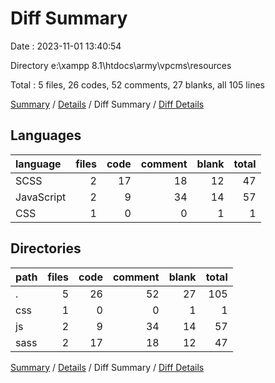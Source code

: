 # Diff Summary

Date : 2023-11-01 13:40:54

Directory e:\\xampp 8.1\\htdocs\\army\\vpcms\\resources

Total : 5 files,  26 codes, 52 comments, 27 blanks, all 105 lines

[Summary](results.md) / [Details](details.md) / Diff Summary / [Diff Details](diff-details.md)

## Languages
| language | files | code | comment | blank | total |
| :--- | ---: | ---: | ---: | ---: | ---: |
| SCSS | 2 | 17 | 18 | 12 | 47 |
| JavaScript | 2 | 9 | 34 | 14 | 57 |
| CSS | 1 | 0 | 0 | 1 | 1 |

## Directories
| path | files | code | comment | blank | total |
| :--- | ---: | ---: | ---: | ---: | ---: |
| . | 5 | 26 | 52 | 27 | 105 |
| css | 1 | 0 | 0 | 1 | 1 |
| js | 2 | 9 | 34 | 14 | 57 |
| sass | 2 | 17 | 18 | 12 | 47 |

[Summary](results.md) / [Details](details.md) / Diff Summary / [Diff Details](diff-details.md)